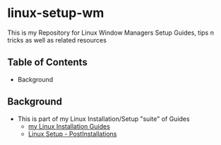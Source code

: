 # linux-setup-wm

This is my Repository for Linux Window Managers Setup Guides, tips n tricks as well as related resources

## Table of Contents	
- Background

## Background

- This is part of my Linux Installation/Setup "suite" of Guides
	- [my Linux Installation Guides](https://github.com/Thanatisia/distro-install-guides)
	- [Linux Setup - PostInstallations](https://github.com/Thanatisia/linux-postinstallations)




